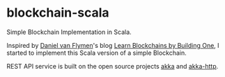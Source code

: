 # blockchain-scala

Simple Blockchain Implementation in Scala.

Inspired by [Daniel van Flymen](http://www.dvf.nyc/)'s blog [Learn Blockchains by Building One](https://hackernoon.com/learn-blockchains-by-building-one-117428612f46), I started to implement this Scala version of a simple Blockchain.

REST API service is built on the open source projects [akka](https://github.com/akka/akka) and [akka-http](https://github.com/akka/akka-http).

